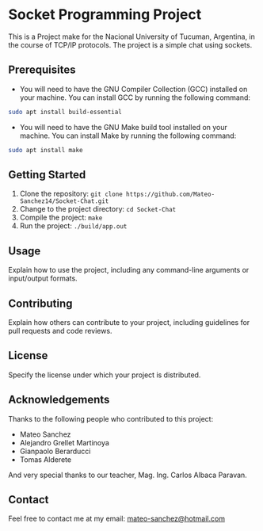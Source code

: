 # Socket Programming Project

This is a Project make for the Nacional University of Tucuman, Argentina, in the course of TCP/IP protocols. The project is a simple chat using sockets.

## Prerequisites

- You will need to have the GNU Compiler Collection (GCC) installed on your machine. You can install GCC by running the following command:

```bash
sudo apt install build-essential
```

- You will need to have the GNU Make build tool installed on your machine. You can install Make by running the following command:

```bash
sudo apt install make
```

## Getting Started

1. Clone the repository: `git clone https://github.com/Mateo-Sanchez14/Socket-Chat.git`
2. Change to the project directory: `cd Socket-Chat`
3. Compile the project: `make`
4. Run the project: `./build/app.out`

## Usage

Explain how to use the project, including any command-line arguments or input/output formats.

## Contributing

Explain how others can contribute to your project, including guidelines for pull requests and code reviews.

## License

Specify the license under which your project is distributed.

## Acknowledgements

Thanks to the following people who contributed to this project:

- Mateo Sanchez
- Alejandro Grellet Martinoya
- Gianpaolo Berarducci
- Tomas Alderete

And very special thanks to our teacher, Mag. Ing. Carlos Albaca Paravan.

## Contact

Feel free to contact me at my email:
mateo-sanchez@hotmail.com
